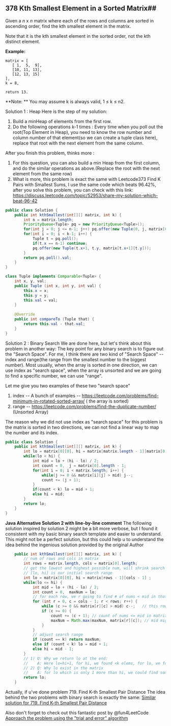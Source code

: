 ## 378 Kth Smallest Element in a Sorted Matrix##

Given a *n* x *n* matrix where each of the rows and columns are sorted in ascending order, find the kth smallest element in the matrix.

Note that it is the kth smallest element in the sorted order, not the kth distinct element.

**Example:**

```
matrix = [
   [ 1,  5,  9],
   [10, 11, 13],
   [12, 13, 15]
],
k = 8,

return 13.

```

**Note: **
You may assume k is always valid, 1 ≤ k ≤ n2.



Solution 1 : Heap
Here is the step of my solution:

1. Build a minHeap of elements from the first row.
2. Do the following operations k-1 times :
   Every time when you poll out the root(Top Element in Heap), you need to know the row number and column number of that element(so we can create a tuple class here), replace that root with the next element from the same column.

After you finish this problem, thinks more :

1. For this question, you can also build a min Heap from the first column, and do the similar operations as above.(Replace the root with the next element from the same row)
2. What is more, this problem is exact the same with Leetcode373 Find K Pairs with Smallest Sums, I use the same code which beats 96.42%, after you solve this problem, you can check with this link:
   <https://discuss.leetcode.com/topic/52953/share-my-solution-which-beat-96-42>

```java
public class Solution {
    public int kthSmallest(int[][] matrix, int k) {
        int n = matrix.length;
        PriorityQueue<Tuple> pq = new PriorityQueue<Tuple>();
        for(int j = 0; j <= n-1; j++) pq.offer(new Tuple(0, j, matrix[0][j]));
        for(int i = 0; i < k-1; i++) {
            Tuple t = pq.poll();
            if(t.x == n-1) continue;
            pq.offer(new Tuple(t.x+1, t.y, matrix[t.x+1][t.y]));
        }
        return pq.poll().val;
    }
}

class Tuple implements Comparable<Tuple> {
    int x, y, val;
    public Tuple (int x, int y, int val) {
        this.x = x;
        this.y = y;
        this.val = val;
    }
    
    @Override
    public int compareTo (Tuple that) {
        return this.val - that.val;
    }
}

```

Solution 2 : Binary Search
We are done here, but let's think about this problem in another way:
The key point for any binary search is to figure out the "Search Space". For me, I think there are two kind of "Search Space" -- index and range(the range from the smallest number to the biggest number). Most usually, when the array is sorted in one direction, we can use index as "search space", when the array is unsorted and we are going to find a specific number, we can use "range".

Let me give you two examples of these two "search space"

1. index -- A bunch of examples -- <https://leetcode.com/problems/find-minimum-in-rotated-sorted-array/> ( the array is sorted)
2. range -- <https://leetcode.com/problems/find-the-duplicate-number/> (Unsorted Array)

The reason why we did not use index as "search space" for this problem is the matrix is sorted in two directions, we can not find a linear way to map the number and its index.

```java
public class Solution {
    public int kthSmallest(int[][] matrix, int k) {
        int lo = matrix[0][0], hi = matrix[matrix.length - 1][matrix[0].length - 1] + 1;//[lo, hi)
        while(lo < hi) {
            int mid = lo + (hi - lo) / 2;
            int count = 0,  j = matrix[0].length - 1;
            for(int i = 0; i < matrix.length; i++) {
                while(j >= 0 && matrix[i][j] > mid) j--;
                count += (j + 1);
            }
            if(count < k) lo = mid + 1;
            else hi = mid;
        }
        return lo;
    }
}

```

**Java Alternative Solution 2 with line-by-line comment**
The following solution inspired by solution 2 might be a bit more verbose, but I found it consistent with my basic binary search template and easier to understand. This might not be a perfect solution, but this could help u to understand the idea behind the ingenious solution provided by the original Author

```java
    public int kthSmallest(int[][] matrix, int k) {
        // num of rows and cols in matrix
        int rows = matrix.length, cols = matrix[0].length;
        // get the lowest and highest possible num, will shrink search space according to the two nums
        // [lo, hi] is our initial search range
        int lo = matrix[0][0], hi = matrix[rows - 1][cols - 1] ;
        while(lo <= hi) {
            int mid = lo + (hi - lo) / 2;
            int count = 0,  maxNum = lo;
            // for each row, we r going to find # of nums < mid in that row
            for (int r = 0, c = cols - 1; r < rows; r++) {
                while (c >= 0 && matrix[r][c] > mid) c--;   // this row's c has to be smaller than the c found in last row due to the sorted property of the matrix 
                if (c >= 0) {
                    count += (c + 1); // count of nums <= mid in matrix
                    maxNum = Math.max(maxNum, matrix[r][c]); // mid might be value not in matrix, we need to record the actually max num;
                }
            }
            // adjust search range
            if (count == k) return maxNum;
            else if (count < k) lo = mid + 1;
            else hi = mid - 1;
        }
        // 1) Q: Why we return lo at the end:
        //    A: Here lo=hi+1, for hi, we found <k elems, for lo, we found >=k elem, lo must have duplicates in matrix, return lo
        // 2) Q: Why lo exist in the matrix
        //    A: for lo which is only 1 more than hi, we could find some extra nums in matrix so that there r >=k elems, so lo it self must exist in the matrix to meet the requirement
        return lo;
    }
```

Actually, if u've done problem 719. Find K-th Smallest Pair Distance
The idea behind the two problems with binary search is exactly the same:
[Similar solution for 719. Find K-th Smallest Pair Distance](https://leetcode.com/problems/find-k-th-smallest-pair-distance/discuss/143604/Java-Binary-Search-+-Sliding-window-With-Line-by-Line-Comments)

Also don't forget to check out this fantastic post by @fun4LeetCode
[Approach the problem using the "trial and error" algorithm](https://leetcode.com/problems/find-k-th-smallest-pair-distance/discuss/109082/Approach-the-problem-using-the-%22trial-and-error%22-algorithm)
